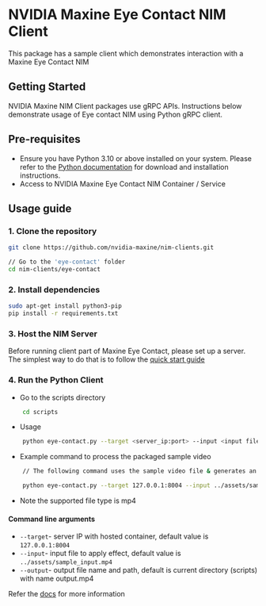 
# NVIDIA Maxine Eye Contact NIM Client

This package has a sample client which demonstrates interaction with a Maxine Eye Contact NIM

## Getting Started

NVIDIA Maxine NIM Client packages use gRPC APIs. Instructions below demonstrate usage of Eye contact NIM using Python gRPC client.

## Pre-requisites

- Ensure you have Python 3.10 or above installed on your system.
Please refer to the [Python documentation](https://www.python.org/downloads/) for download and installation instructions.
- Access to NVIDIA Maxine Eye Contact NIM Container / Service

## Usage guide

### 1. Clone the repository

```bash
git clone https://github.com/nvidia-maxine/nim-clients.git

// Go to the 'eye-contact' folder
cd nim-clients/eye-contact
```

### 2. Install dependencies

```bash
sudo apt-get install python3-pip
pip install -r requirements.txt
```

### 3. Host the NIM Server

Before running client part of Maxine Eye Contact, please set up a server.
The simplest way to do that is to follow the [quick start guide](https://docs.nvidia.com/nim/maxine/eye-contact/latest/index.html)

### 4. Run the Python Client

- Go to the scripts directory

```bash
    cd scripts
```

- Usage

```bash
    python eye-contact.py --target <server_ip:port> --input <input file path> --output <output file path and the file name>
 ```

- Example command to process the packaged sample video


```bash
    // The following command uses the sample video file & generates an ouput.mp4 file in the current folder

    python eye-contact.py --target 127.0.0.1:8004 --input ../assets/sample_input.mp4 --output output.mp4
 ```

- Note the supported file type is mp4

#### Command line arguments

- `--target`- server IP with hosted container, default value is `127.0.0.1:8004`
- `--input`- input file to apply effect, default value is `../assets/sample_input.mp4`
- `--output`- output file name and path, default is current directory (scripts) with name output.mp4

Refer the [docs](https://docs.nvidia.com/nim/maxine/eye-contact/latest/index.html) for more information
